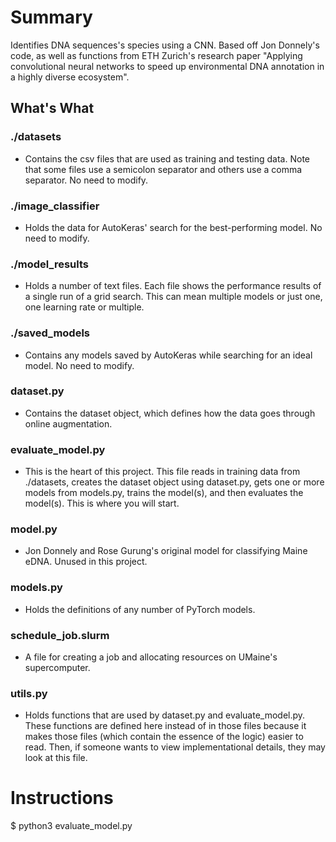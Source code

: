 # Summary
Identifies DNA sequences's species using a CNN.
Based off Jon Donnely's code, as well as functions from ETH Zurich's research paper "Applying convolutional neural networks to speed up environmental DNA annotation in a highly diverse ecosystem".

## What's What
### ./datasets
- Contains the csv files that are used as training and testing data. Note that some files use a semicolon separator and others use a comma separator. No need to modify.

### ./image_classifier
- Holds the data for AutoKeras' search for the best-performing model. No need to modify.

### ./model_results
- Holds a number of text files. Each file shows the performance results of a single run of a grid search. This can mean multiple models or just one, one learning rate or multiple. 

### ./saved_models 
- Contains any models saved by AutoKeras while searching for an ideal model. No need to modify.

### dataset.py
- Contains the dataset object, which defines how the data goes through online augmentation.

### evaluate_model.py
- This is the heart of this project. This file reads in training data from ./datasets, creates the dataset object using dataset.py, gets one or more models from models.py, trains the model(s), and then evaluates the model(s). This is where you will start.

### model.py
- Jon Donnely and Rose Gurung's original model for classifying Maine eDNA. Unused in this project.

### models.py
- Holds the definitions of any number of PyTorch models.

### schedule_job.slurm
- A file for creating a job and allocating resources on UMaine's supercomputer.

### utils.py
- Holds functions that are used by dataset.py and evaluate_model.py. These functions are defined here instead of in those files because it makes those files (which contain the essence of the logic) easier to read. Then, if someone wants to view implementational details, they may look at this file.

# Instructions
$ python3 evaluate_model.py
